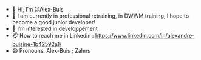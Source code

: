 - 👋 Hi, I’m @Alex-Buis
- 🌱 I am currently in professional retraining, in DWWM training, I hope to become a good junior developer!
- 👀 I’m interested in developpement
- 📫 How to reach me in Linkedin : https://www.linkedin.com/in/alexandre-buisine-1b42592a1/
- 😄 Pronouns: Alex-Buis ; Zahns 

<!---
Alex-Buis/Alex-Buis is a ✨ special ✨ repository because its `README.md` (this file) appears on your GitHub profile.
You can click the Preview link to take a look at your changes.
--->

